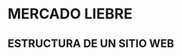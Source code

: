  # MERCADO LIEBRE

## ESTRUCTURA DE UN SITIO WEB


<!-- ### [Sprint 1] (https://github.com/FloraSoledad/mercado_Liebre.git/estructuradeunsitioweb)

## AGREGANDO ESTILOS AL SITIO WEB
### [Sprint 1] (https://github.com/FloraSoledad/mercado_Liebre.git/agregandoestilosalsitioweb)

## DISEÑO ADAPTATIVO
### [Sprint 3] (https://github.com/FloraSoledad/mercado_Liebre.git/diseñoadaptativo) -->